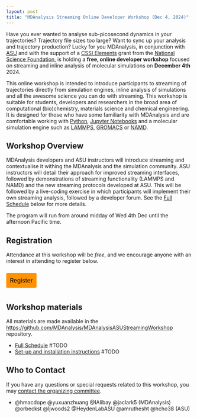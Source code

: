 ```yaml
---
layout: post
title: "MDAnalysis Streaming Online Developer Workshop (Dec 4, 2024)"
---
```



Have you ever wanted to analyse sub-picosecond dynamics in your trajectories? Trajectory file sizes too large? Want to sync up your analysis and trajectory production? Lucky for you MDAnalysis, in conjunction with [ASU][ASU] and with the support of a [CSSI Elements][CSSI] grant from the [National Science Foundation][NSF], is holding a **free, online developer workshop** focused on streaming and inline analysis of molecular simulations on **December 4th** 2024.


This online workshop is intended to introduce participants to streaming of trajectories directly from simulation engines, inline analysis 
of simulations and all the awesome science you can do with streaming. This workshop is suitable for students, developers and researchers in the broad area of computational (bio)chemistry, materials science and chemical engineering. It is designed for those who have some familiarity with MDAnalysis and are comfortable working with [Python](https://www.python.org/), [Jupyter
Notebooks](https://jupyter-notebook.readthedocs.io/en/stable/) and a molecular simulation engine such as [LAMMPS][LAMMPS], [GROMACS][GROMACS] or [NAMD][NAMD].



## Workshop Overview

MDAnalysis developers and ASU instructors will introduce streaming and contextualise it withing the MDAnalysis and the simulation community. ASU instructors will detail their approach for improved streaming interfaces, followed by demonstrations of streaming functionality (LAMMPS and NAMD) and the new streaming protocols developed at ASU. This will be followed by a live-coding exercise in which participants will implement their own streaming analysis, followed by a developer forum. See the [Full Schedule](XXXX) below for more details.

The program will run from around midday of Wed 4th Dec until the afternoon Pacific time.




## Registration

Attendance at this workshop will be *free*, and we encourage anyone with an interest in attending to register below. 

<a href="XXXXX" target="_blank" style="background:#FF9200;padding:10px;margin:10px 0px;text-align:center;text-decoration:none;font-size:12pt;color:#000000;display:inline-block;border-radius:3px">Register</a>



## Workshop materials
All materials are made available in the https://github.com/MDAnalysis/MDAnalysisASUStreamingWorkshop repository.

* [Full Schedule](XXXX) #TODO
* [Set-up and installation instructions](XXXX) #TODO

## Who to Contact

If you have any questions or special requests related to this workshop, you may [contact the organizing committee](mailto:workshops@mdanalysis.org).

- @hmacdope @yuxuanzhuang @IAlibay @jaclark5 (MDAnalysis) @orbeckst @ljwoods2 @HeydenLabASU @amruthesht @hcho38 (ASU)


[ASU]: https://www.asu.edu
[CSSI]: https://new.nsf.gov/funding/opportunities/cssi-cyberinfrastructure-sustained-scientific-innovation
[NSF]: https://new.nsf.gov/
[LAMMPS]: https://www.lammps.org/#gsc.tab=0
[GROMACS]: https://www.gromacs.org/
[NAMD]: https://www.ks.uiuc.edu/Research/namd/

